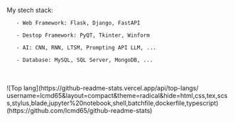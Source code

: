 <br>
  My stech stack:
    
       - Web Framework: Flask, Django, FastAPI
       
       - Destop Framework: PyQT, Tkinter, Winform
       
       - AI: CNN, RNN, LTSM, Prompting API LLM, ...
       
       - Database: MySQL, SQL Server, MongoDB, ...     
</br>
<br>
![Top lang](https://github-readme-stats.vercel.app/api/top-langs/ username=lcmd65&layout=compact&theme=radical&hide=html,css,tex,scss,stylus,blade,jupyter%20notebook,shell,batchfile,dockerfile,typescript) (https://github.com/lcmd65/github-readme-stats)

</br>
